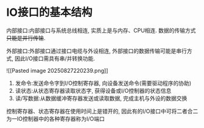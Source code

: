 # IO接口的基本结构

内部接口:内部接口与系统总线相连, 实质上是与内存、CPU相连. 数据的传输方式~~只能是并行传输~~.

外部接口:外部接口通过接口电缆与外设相连, 外部接口的数据传输可能是串行方式, 因此I/O接口需具有串/并转换功能.

![[Pasted image 20250827220239.png]]

1. 发命令:发送命令字到I/O控制寄存器, 向设备发送命令(需要驱动程序的协助)
2. 读状态:从状态寄存器读取状态字, 获得设备或I/O控制器的状态信息
3. 读/写数据:从数据缓冲寄存器发送或读取数据, 完成主机与外设的数据交换

控制寄存器、状态寄存器在使用时间上是错开的, 因此有的I/O接口中可将二者合二为一IO控制器中的各种寄存器称为I/O端口
